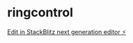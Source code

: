 # ringcontrol

[Edit in StackBlitz next generation editor ⚡️](https://stackblitz.com/~/github.com/markitusss/ringcontrol)